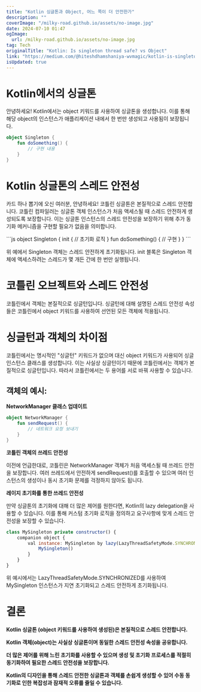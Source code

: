 ```yaml
---
title: "Kotlin 싱글톤과 Object, 어느 쪽이 더 안전한가"
description: ""
coverImage: "/milky-road.github.io/assets/no-image.jpg"
date: 2024-07-10 01:47
ogImage:
  url: /milky-road.github.io/assets/no-image.jpg
tag: Tech
originalTitle: "Kotlin: Is singleton thread safe? vs Object"
link: "https://medium.com/@hiteshdhamshaniya-wvmagic/kotlin-is-singleton-tread-safe-vs-object-3414d8e79259"
isUpdated: true
---
```


# Kotlin에서의 싱글톤

안녕하세요! Kotlin에서는 object 키워드를 사용하여 싱글톤을 생성합니다. 이를 통해 해당 object의 인스턴스가 애플리케이션 내에서 한 번만 생성되고 사용됨이 보장됩니다.

```kotlin
object Singleton {
    fun doSomething() {
        // 구현 내용
    }
}
```

# Kotlin 싱글톤의 스레드 안전성

<div class="content-ad"></div>

카드 하나 뽑기에 오신 여러분, 안녕하세요! 코틀린 싱글톤은 본질적으로 스레드 안전합니다. 코틀린 컴파일러는 싱글톤 객체 인스턴스가 처음 액세스될 때 스레드 안전하게 생성되도록 보장합니다. 이는 싱글톤 인스턴스의 스레드 안전성을 보장하기 위해 추가 동기화 메커니즘을 구현할 필요가 없음을 의미합니다.

\`\`\`js
object Singleton {
init {
// 초기화 로직
}
fun doSomething() {
// 구현
}
}
\`\`\`

위 예에서 Singleton 객체는 스레드 안전하게 초기화됩니다. init 블록은 Singleton 객체에 액세스하려는 스레드가 몇 개든 간에 한 번만 실행됩니다.

# 코틀린 오브젝트와 스레드 안전성

<div class="content-ad"></div>

코틀린에서 객체는 본질적으로 싱글턴입니다. 싱글턴에 대해 설명된 스레드 안전성 속성들은 코틀린에서 object 키워드를 사용하여 선언된 모든 객체에 적용됩니다.

# 싱글턴과 객체의 차이점

코틀린에서는 명시적인 "싱글턴" 키워드가 없으며 대신 object 키워드가 사용되어 싱글 인스턴스 클래스를 생성합니다. 이는 사실상 싱글턴이기 때문에 코틀린에서는 객체가 본질적으로 싱글턴입니다. 따라서 코틀린에서는 두 용어를 서로 바꿔 사용할 수 있습니다.

## 객체의 예시:

<div class="content-ad"></div>

**NetworkManager 클래스 업데이트**

```kotlin
object NetworkManager {
    fun sendRequest() {
        // 네트워크 요청 보내기
    }
}
```

**코틀린 객체의 쓰레드 안전성**

이전에 언급한대로, 코틀린은 NetworkManager 객체가 처음 액세스될 때 쓰레드 안전을 보장합니다. 여러 쓰레드에서 안전하게 sendRequest()를 호출할 수 있으며 여러 인스턴스의 생성이나 동시 초기화 문제를 걱정하지 않아도 됩니다.

**레이지 초기화를 통한 쓰레드 안전성**

<div class="content-ad"></div>

만약 싱글톤의 초기화에 대해 더 많은 제어를 원한다면, Kotlin의 lazy delegation을 사용할 수 있습니다. 이를 통해 커스텀 초기화 로직을 정의하고 요구사항에 맞게 스레드 안전성을 보장할 수 있습니다.

```javascript
class MySingleton private constructor() {
    companion object {
        val instance: MySingleton by lazy(LazyThreadSafetyMode.SYNCHRONIZED) {
            MySingleton()
        }
    }
}
```

위 예시에서는 LazyThreadSafetyMode.SYNCHRONIZED를 사용하여 MySingleton 인스턴스가 지연 초기화되고 스레드 안전하게 초기화됩니다.

# 결론

<div class="content-ad"></div>

**Kotlin 싱글톤 (object 키워드를 사용하여 생성된)은 본질적으로 스레드 안전합니다.**

**Kotlin 객체(object)는 사실상 싱글톤이며 동일한 스레드 안전성 속성을 공유합니다.**

**더 많은 제어를 위해 느린 초기화를 사용할 수 있으며 생성 및 초기화 프로세스를 적절히 동기화하여 필요한 스레드 안전성을 보장합니다.**

**Kotlin의 디자인을 통해 스레드 안전한 싱글톤과 객체를 손쉽게 생성할 수 있어 수동 동기화로 인한 복잡성과 잠재적 오류를 줄일 수 있습니다.**
